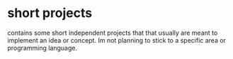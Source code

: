# short projects
contains some short independent projects that that usually are meant to implement an idea or concept. Im not planning to stick to a specific area or programming language.
